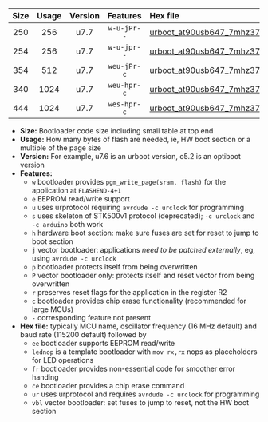|Size|Usage|Version|Features|Hex file|
|:-:|:-:|:-:|:-:|:--|
|250|256|u7.7|`w-u-jPr--`|[urboot_at90usb647_7mhz3728_230400bps_lednop_ur_vbl.hex](https://raw.githubusercontent.com/stefanrueger/urboot.hex/main/mcus/at90usb647/fcpu_7mhz3728/230400_bps/urboot_at90usb647_7mhz3728_230400bps_lednop_ur_vbl.hex)|
|254|256|u7.7|`w-u-jpr--`|[urboot_at90usb647_7mhz3728_230400bps_lednop_fr_ur_vbl.hex](https://raw.githubusercontent.com/stefanrueger/urboot.hex/main/mcus/at90usb647/fcpu_7mhz3728/230400_bps/urboot_at90usb647_7mhz3728_230400bps_lednop_fr_ur_vbl.hex)|
|354|512|u7.7|`weu-jPr-c`|[urboot_at90usb647_7mhz3728_230400bps_ee_lednop_fr_ce_ur_vbl.hex](https://raw.githubusercontent.com/stefanrueger/urboot.hex/main/mcus/at90usb647/fcpu_7mhz3728/230400_bps/urboot_at90usb647_7mhz3728_230400bps_ee_lednop_fr_ce_ur_vbl.hex)|
|340|1024|u7.7|`weu-hpr-c`|[urboot_at90usb647_7mhz3728_230400bps_ee_lednop_fr_ce_ur.hex](https://raw.githubusercontent.com/stefanrueger/urboot.hex/main/mcus/at90usb647/fcpu_7mhz3728/230400_bps/urboot_at90usb647_7mhz3728_230400bps_ee_lednop_fr_ce_ur.hex)|
|444|1024|u7.7|`wes-hpr-c`|[urboot_at90usb647_7mhz3728_230400bps_ee_lednop_fr_ce.hex](https://raw.githubusercontent.com/stefanrueger/urboot.hex/main/mcus/at90usb647/fcpu_7mhz3728/230400_bps/urboot_at90usb647_7mhz3728_230400bps_ee_lednop_fr_ce.hex)|

- **Size:** Bootloader code size including small table at top end
- **Usage:** How many bytes of flash are needed, ie, HW boot section or a multiple of the page size
- **Version:** For example, u7.6 is an urboot version, o5.2 is an optiboot version
- **Features:**
  + `w` bootloader provides `pgm_write_page(sram, flash)` for the application at `FLASHEND-4+1`
  + `e` EEPROM read/write support
  + `u` uses urprotocol requiring `avrdude -c urclock` for programming
  + `s` uses skeleton of STK500v1 protocol (deprecated); `-c urclock` and `-c arduino` both work
  + `h` hardware boot section: make sure fuses are set for reset to jump to boot section
  + `j` vector bootloader: applications *need to be patched externally*, eg, using `avrdude -c urclock`
  + `p` bootloader protects itself from being overwritten
  + `P` vector bootloader only: protects itself and reset vector from being overwritten
  + `r` preserves reset flags for the application in the register R2
  + `c` bootloader provides chip erase functionality (recommended for large MCUs)
  + `-` corresponding feature not present
- **Hex file:** typically MCU name, oscillator frequency (16 MHz default) and baud rate (115200 default) followed by
  + `ee` bootloader supports EEPROM read/write
  + `lednop` is a template bootloader with `mov rx,rx` nops as placeholders for LED operations
  + `fr` bootloader provides non-essential code for smoother error handing
  + `ce` bootloader provides a chip erase command
  + `ur` uses urprotocol and requires `avrdude -c urclock` for programming
  + `vbl` vector bootloader: set fuses to jump to reset, not the HW boot section
